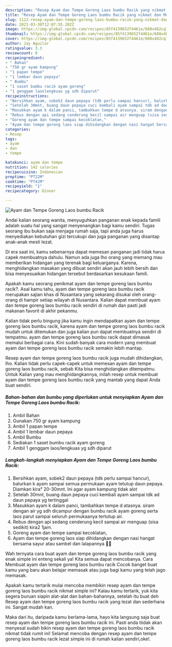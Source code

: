 ```yaml
---
description: "Resep Ayam dan Tempe Goreng Laos bumbu Racik yang nikmat dan Mudah Dibuat"
title: "Resep Ayam dan Tempe Goreng Laos bumbu Racik yang nikmat dan Mudah Dibuat"
slug: 1122-resep-ayam-dan-tempe-goreng-laos-bumbu-racik-yang-nikmat-dan-mudah-dibuat
date: 2021-03-30T12:07:55.202Z
image: https://img-global.cpcdn.com/recipes/85f4139652f4461e/680x482cq70/ayam-dan-tempe-goreng-laos-bumbu-racik-foto-resep-utama.jpg
thumbnail: https://img-global.cpcdn.com/recipes/85f4139652f4461e/680x482cq70/ayam-dan-tempe-goreng-laos-bumbu-racik-foto-resep-utama.jpg
cover: https://img-global.cpcdn.com/recipes/85f4139652f4461e/680x482cq70/ayam-dan-tempe-goreng-laos-bumbu-racik-foto-resep-utama.jpg
author: Jay Aguilar
ratingvalue: 3.3
reviewcount: 8
recipeingredient:
- " Bahan"
- "750 gr ayam kampung"
- "1 papan tempe"
- "1 lembar daun pepaya"
- " Bumbu"
- "1 saset bumbu racik ayam goreng"
- "1 genggam laoslengkuas yg sdh diparut"
recipeinstructions:
- "Bersihkan ayam, sobek2 daun pepaya (tdk perlu sampai hancur), balurkan k ayam sampai semua permukaan ayam tetutup daun pepaya. Diamkan kira² 20-30mnt. Ini agar ayam kampung tidak alot"
- "Setelah 30mnt, buang daun pepaya cuci kembali ayam sampai tdk ad daun pepaya yg tertinggal"
- "Masukkan ayam k dalam panci, tambahkan tempe d atasnya. siram dengan air yg sdh dicampur dengan bumbu racik ayam goreng serta laos parut sampai seluruh permukaanya tertutup air."
- "Rebus dengan api sedang cenderung kecil sampai air menguap (sisa sedikit) kira2 1jam."
- "Goreng ayam dan tempe sampai kecoklatan,"
- "Ayam dan tempe goreng laos siap dihidangkan dengan nasi hangat bersama sayur atau sambel dan lalapannya 🤩🤩"
categories:
- Resep
tags:
- ayam
- dan
- tempe

katakunci: ayam dan tempe 
nutrition: 142 calories
recipecuisine: Indonesian
preptime: "PT22M"
cooktime: "PT42M"
recipeyield: "1"
recipecategory: Dinner

---
```



![Ayam dan Tempe Goreng Laos bumbu Racik](https://img-global.cpcdn.com/recipes/85f4139652f4461e/680x482cq70/ayam-dan-tempe-goreng-laos-bumbu-racik-foto-resep-utama.jpg)

Andai kalian seorang wanita, menyuguhkan panganan enak kepada famili adalah suatu hal yang sangat menyenangkan bagi kamu sendiri. Tugas seorang ibu bukan saja menjaga rumah saja, tapi anda juga harus menyediakan kebutuhan gizi tercukupi dan juga panganan yang disantap anak-anak mesti lezat.

Di era  saat ini, kamu sebenarnya dapat memesan panganan jadi tidak harus capek membuatnya dahulu. Namun ada juga lho orang yang memang mau memberikan hidangan yang terenak bagi keluarganya. Karena, menghidangkan masakan yang dibuat sendiri akan jauh lebih bersih dan bisa menyesuaikan hidangan tersebut berdasarkan kesukaan famili. 



Apakah kamu seorang penikmat ayam dan tempe goreng laos bumbu racik?. Asal kamu tahu, ayam dan tempe goreng laos bumbu racik merupakan sajian khas di Nusantara yang sekarang disukai oleh orang-orang di hampir setiap wilayah di Nusantara. Kalian dapat membuat ayam dan tempe goreng laos bumbu racik sendiri di rumah dan pasti jadi makanan favorit di akhir pekanmu.

Kalian tidak perlu bingung jika kamu ingin mendapatkan ayam dan tempe goreng laos bumbu racik, karena ayam dan tempe goreng laos bumbu racik mudah untuk ditemukan dan juga kalian pun dapat membuatnya sendiri di tempatmu. ayam dan tempe goreng laos bumbu racik dapat dimasak memalui berbagai cara. Kini sudah banyak cara modern yang membuat ayam dan tempe goreng laos bumbu racik semakin lebih mantap.

Resep ayam dan tempe goreng laos bumbu racik juga mudah dihidangkan, lho. Kalian tidak perlu capek-capek untuk memesan ayam dan tempe goreng laos bumbu racik, sebab Kita bisa menghidangkan ditempatmu. Untuk Kalian yang mau menghidangkannya, inilah resep untuk membuat ayam dan tempe goreng laos bumbu racik yang mantab yang dapat Anda buat sendiri.

<!--inarticleads1-->

##### Bahan-bahan dan bumbu yang diperlukan untuk menyiapkan Ayam dan Tempe Goreng Laos bumbu Racik:

1. Ambil  Bahan
1. Gunakan 750 gr ayam kampung
1. Ambil 1 papan tempe
1. Ambil 1 lembar daun pepaya
1. Ambil  Bumbu
1. Sediakan 1 saset bumbu racik ayam goreng
1. Ambil 1 genggam laos/lengkuas yg sdh diparut




<!--inarticleads2-->

##### Langkah-langkah menyiapkan Ayam dan Tempe Goreng Laos bumbu Racik:

1. Bersihkan ayam, sobek2 daun pepaya (tdk perlu sampai hancur), balurkan k ayam sampai semua permukaan ayam tetutup daun pepaya. Diamkan kira² 20-30mnt. Ini agar ayam kampung tidak alot
1. Setelah 30mnt, buang daun pepaya cuci kembali ayam sampai tdk ad daun pepaya yg tertinggal
1. Masukkan ayam k dalam panci, tambahkan tempe d atasnya. siram dengan air yg sdh dicampur dengan bumbu racik ayam goreng serta laos parut sampai seluruh permukaanya tertutup air.
1. Rebus dengan api sedang cenderung kecil sampai air menguap (sisa sedikit) kira2 1jam.
1. Goreng ayam dan tempe sampai kecoklatan,
1. Ayam dan tempe goreng laos siap dihidangkan dengan nasi hangat bersama sayur atau sambel dan lalapannya 🤩🤩




Wah ternyata cara buat ayam dan tempe goreng laos bumbu racik yang enak simple ini enteng sekali ya! Kita semua dapat mencobanya. Cara Membuat ayam dan tempe goreng laos bumbu racik Cocok banget buat kamu yang baru akan belajar memasak atau juga bagi kamu yang telah jago memasak.

Apakah kamu tertarik mulai mencoba membikin resep ayam dan tempe goreng laos bumbu racik nikmat simple ini? Kalau kamu tertarik, yuk kita segera buruan siapin alat-alat dan bahan-bahannya, setelah itu buat deh Resep ayam dan tempe goreng laos bumbu racik yang lezat dan sederhana ini. Sangat mudah kan. 

Maka dari itu, daripada kamu berlama-lama, hayo kita langsung saja buat resep ayam dan tempe goreng laos bumbu racik ini. Pasti anda tiidak akan menyesal sudah bikin resep ayam dan tempe goreng laos bumbu racik nikmat tidak rumit ini! Selamat mencoba dengan resep ayam dan tempe goreng laos bumbu racik lezat simple ini di rumah kalian sendiri,oke!.

